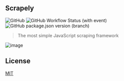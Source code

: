 ## Scrapely

![GitHub](https://img.shields.io/github/license/kborisov00/scrapely) ![GitHub Workflow Status (with event)](https://img.shields.io/github/actions/workflow/status/kborisov00/scrapely/test.yml) ![GitHub package.json version (branch)](https://img.shields.io/github/package-json/v/kborisov00/scrapely/master)

> The most simple JavaScript scraping framework

![image](https://github.com/kborisov00/scrapely/assets/53948066/04f650a1-703c-4610-b6b6-3e6ead7c752b)

## License

[MIT](https://github.com/kborisov00/scrapely/blob/master/LICENSE)
